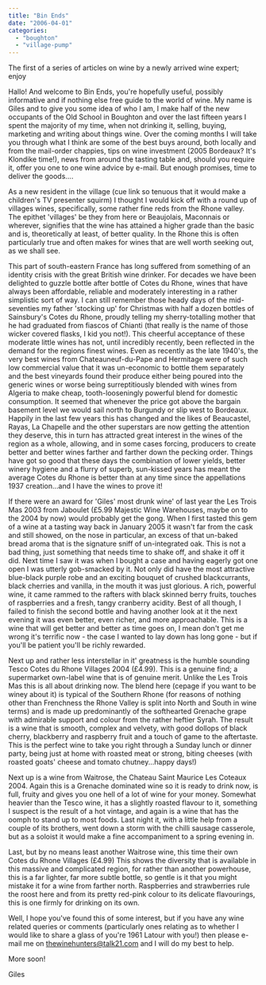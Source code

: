 ```yaml
---
title: "Bin Ends"
date: "2006-04-01"
categories: 
  - "boughton"
  - "village-pump"
---
```


The first of a series of articles on wine by a newly arrived wine expert; enjoy

Hallo! And welcome to Bin Ends, you're hopefully useful, possibly informative and if nothing else free guide to the world of wine. My name is Giles and to give you some idea of who I am, I make half of the new occupants of the Old School in Boughton and over the last fifteen years I spent the majority of my time, when not drinking it, selling, buying, marketing and writing about things wine. Over the coming months I will take you through what I think are some of the best buys around, both locally and from the mail-order chappies, tips on wine investment (2005 Bordeaux? It's Klondike time!), news from around the tasting table and, should you require it, offer you one to one wine advice by e-mail. But enough promises, time to deliver the goods....

As a new resident in the village (cue link so tenuous that it would make a children's TV presenter squirm) I thought I would kick off with a round up of villages wines, specifically, some rather fine reds from the Rhone valley. The epithet 'villages' be they from here or Beaujolais, Maconnais or wherever, signifies that the wine has attained a higher grade than the basic and is, theoretically at least, of better quality. In the Rhone this is often particularly true and often makes for wines that are well worth seeking out, as we shall see.

This part of south-eastern France has long suffered from something of an identity crisis with the great British wine drinker. For decades we have been delighted to guzzle bottle after bottle of Cotes du Rhone, wines that have always been affordable, reliable and moderately interesting in a rather simplistic sort of way. I can still remember those heady days of the mid-seventies my father 'stocking up' for Christmas with half a dozen bottles of Sainsbury's Cotes du Rhone, proudly telling my sherry-totalling mother that he had graduated from fiascos of Chianti (that really is the name of those wicker covered flasks, I kid you not!). This cheerful acceptance of these moderate little wines has not, until incredibly recently, been reflected in the demand for the regions finest wines. Even as recently as the late 1940's, the very best wines from Chateauneuf-du-Pape and Hermitage were of such low commercial value that it was un-economic to bottle them separately and the best vineyards found their produce either being poured into the generic wines or worse being surreptitiously blended with wines from Algeria to make cheap, tooth-looseningly powerful blend for domestic consumption. It seemed that whenever the price got above the bargain basement level we would sail north to Burgundy or slip west to Bordeaux. Happily in the last few years this has changed and the likes of Beaucastel, Rayas, La Chapelle and the other superstars are now getting the attention they deserve, this in turn has attracted great interest in the wines of the region as a whole, allowing, and in some cases forcing, producers to create better and better wines farther and farther down the pecking order. Things have got so good that these days the combination of lower yields, better winery hygiene and a flurry of superb, sun-kissed years has meant the average Cotes du Rhone is better than at any time since the appellations 1937 creation...and I have the wines to prove it!

If there were an award for 'Giles' most drunk wine' of last year the Les Trois Mas 2003 from Jaboulet (£5.99 Majestic Wine Warehouses, maybe on to the 2004 by now) would probably get the gong. When I first tasted this gem of a wine at a tasting way back in January 2005 it wasn't far from the cask and still showed, on the nose in particular, an excess of that un-baked bread aroma that is the signature sniff of un-integrated oak. This is not a bad thing, just something that needs time to shake off, and shake it off it did. Next time I saw it was when I bought a case and having eagerly got one open I was utterly gob-smacked by it. Not only did have the most attractive blue-black purple robe and an exciting bouquet of crushed blackcurrants, black cherries and vanilla, in the mouth it was just glorious. A rich, powerful wine, it came rammed to the rafters with black skinned berry fruits, touches of raspberries and a fresh, tangy cranberry acidity. Best of all though, I failed to finish the second bottle and having another look at it the next evening it was even better, even richer, and more approachable. This is a wine that will get better and better as time goes on, I mean don't get me wrong it's terrific now - the case I wanted to lay down has long gone - but if you'll be patient you'll be richly rewarded.

Next up and rather less interstellar in it' greatness is the humble sounding Tesco Cotes du Rhone Villages 2004 (£4.99). This is a genuine find; a supermarket own-label wine that is of genuine merit. Unlike the Les Trois Mas this is all about drinking now. The blend here (cepage if you want to be winey about it) is typical of the Southern Rhone (for reasons of nothing other than Frenchness the Rhone Valley is split into North and South in wine terms) and is made up predominantly of the softhearted Grenache grape with admirable support and colour from the rather heftier Syrah. The result is a wine that is smooth, complex and velvety, with good dollops of black cherry, blackberry and raspberry fruit and a touch of game to the aftertaste. This is the perfect wine to take you right through a Sunday lunch or dinner party, being just at home with roasted meat or strong, biting cheeses (with roasted goats' cheese and tomato chutney...happy days!)

Next up is a wine from Waitrose, the Chateau Saint Maurice Les Coteaux 2004. Again this is a Grenache dominated wine so it is ready to drink now, is full, fruity and gives you one hell of a lot of wine for your money. Somewhat heavier than the Tesco wine, it has a slightly roasted flavour to it, something I suspect is the result of a hot vintage, and again is a wine that has the oomph to stand up to most foods. Last night it, with a little help from a couple of its brothers, went down a storm with the chilli sausage casserole, but as a soloist it would make a fine accompaniment to a spring evening in.

Last, but by no means least another Waitrose wine, this time their own Cotes du Rhone Villages (£4.99) This shows the diversity that is available in this massive and complicated region, for rather than another powerhouse, this is a far lighter, far more subtle bottle, so gentle is it that you might mistake it for a wine from farther north. Raspberries and strawberries rule the roost here and from its pretty red-pink colour to its delicate flavourings, this is one firmly for drinking on its own.

Well, I hope you've found this of some interest, but if you have any wine related queries or comments (particularly ones relating as to whether I would like to share a glass of you're 1961 Latour with you!) then please e-mail me on thewinehunters@talk21.com and I will do my best to help.

More soon!

Giles
